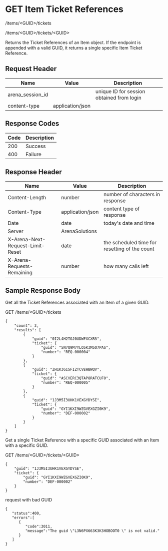 # GET Item Ticket References


/items/&lt;GUID&gt;/tickets

/items/&lt;GUID&gt;/tickets/&lt;GUID&gt;

Returns the Ticket References of an Item object. If the endpoint is appended with a valid GUID, it returns a single specific Item Ticket Reference.

## Request Header

| Name<br> | Value<br> | Description<br> |
|  --- |  --- |  --- | 
| arena_session_id<br> |   | unique ID for session obtained from login<br> |
| content\-type<br> | application/json<br> |   |

## Response Codes

| Code<br> | Description<br> |
|  --- |  --- | 
| 200<br> | Success<br> |
| 400<br> | Failure<br> |

## Response Header

| Name<br> | Value<br> | Description<br> |
|  --- |  --- |  --- | 
| Content\-Length<br> | number<br> | number of characters in response<br> |
| Content\-Type<br> | application/json<br> | content type of response<br> |
| Date<br> | date<br> | today's date and time<br> |
| Server<br> | ArenaSolutions<br> |   |
| X\-Arena\-Next\-Request\-Limit\-Reset<br> | date<br> | the scheduled time for resetting of the count<br> |
| X\-Arena\-Requests\-Remaining<br> | number<br> | how many calls left<br> |

## Sample Response Body
Get all the Ticket References associated with an Item of a given GUID.



GET /items/&lt;GUID&gt;/tickets

```
{
    "count": 3,
    "results": [
        {
            "guid": "0I2L4H2TGJ0UDWFXCXR5",
            "ticket": {
                "guid": "5N7Q9M7YLO5K3M5O7PAS",
                "number": "REQ-000004"
            }
        },
        {
            "guid": "ZH1K3G1SFIZTCVEWBWQV",
            "ticket": {
                "guid": "ASCVERC3QTAP8RATCUF0",
                "number": "REQ-000005"
            }
        },
        {
            "guid": "1J3M5I3UHK1VEXGYDYSE",
            "ticket": {
                "guid": "GYI1KXI9WZGVEXGZI0K9",
                "number": "DEF-000002"
            }
        }
    ]
}
```
Get a single Ticket Reference  with a specific GUID associated with an Item with a specific GUID.



GET /items/&lt;GUID&gt;/tickets/&lt;GUID&gt;

```
{
    "guid": "1J3M5I3UHK1VEXGYDYSE",
    "ticket": {
        "guid": "GYI1KXI9WZGVEXGZI0K9",
        "number": "DEF-000002"
    }
}
```
request with bad GUID

```
{  
   "status":400,
   "errors":[  
      {  
         "code":3011,
         "message":"The guid \"L3N6PX663K3K3HOBOOT0 \" is not valid."
      }
   ]
}
```
